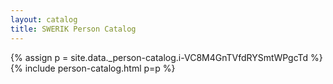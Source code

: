 ```yaml
---
layout: catalog
title: SWERIK Person Catalog
---
```

{% assign p = site.data._person-catalog.i-VC8M4GnTVfdRYSmtWPgcTd %}
{% include person-catalog.html p=p %}

